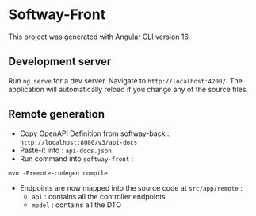# Softway-Front

This project was generated with [Angular CLI](https://github.com/angular/angular-cli) version 16.

## Development server

Run `ng serve` for a dev server. Navigate to `http://localhost:4200/`. The application will automatically reload if you change any of the source files.

## Remote generation

- Copy OpenAPI Definition from softway-back : `http://localhost:8080/v3/api-docs` 
- Paste-it into : `api-docs.json`
- Run command into `softway-front` :

```
mvn -Premote-codegen compile
```

- Endpoints are now mapped into the source code at `src/app/remote` :
    - `api` : contains all the controller endpoints
    - `model` : contains all the DTO 
